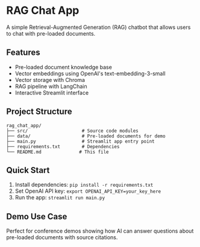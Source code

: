 # RAG Chat App 

A simple Retrieval-Augmented Generation (RAG) chatbot that allows users to chat with pre-loaded documents.

## Features
- Pre-loaded document knowledge base
- Vector embeddings using OpenAI's text-embedding-3-small
- Vector storage with Chroma
- RAG pipeline with LangChain
- Interactive Streamlit interface

## Project Structure
```
rag_chat_app/
├── src/                    # Source code modules
├── data/                   # Pre-loaded documents for demo
├── main.py                 # Streamlit app entry point
├── requirements.txt        # Dependencies
└── README.md              # This file
```

## Quick Start
1. Install dependencies: `pip install -r requirements.txt`
2. Set OpenAI API key: `export OPENAI_API_KEY=your_key_here`
3. Run the app: `streamlit run main.py`

## Demo Use Case
Perfect for conference demos showing how AI can answer questions about pre-loaded documents with source citations.